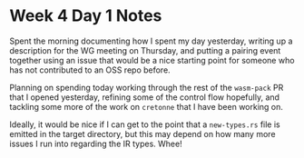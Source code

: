 # Week 4 Day 1 Notes

Spent the morning documenting how I spent my day yesterday, writing up a
description for the WG meeting on Thursday, and putting a pairing event
together using an issue that would be a nice starting point for someone who
has not contributed to an OSS repo before.

Planning on spending today working through the rest of the `wasm-pack` PR
that I opened yesterday, refining some of the control flow hopefully, and
tackling some more of the work on `cretonne` that I have been working on.

Ideally, it would be nice if I can get to the point that a `new-types.rs` file
is emitted in the target directory, but this may depend on how many more
issues I run into regarding the IR types. Whee!

